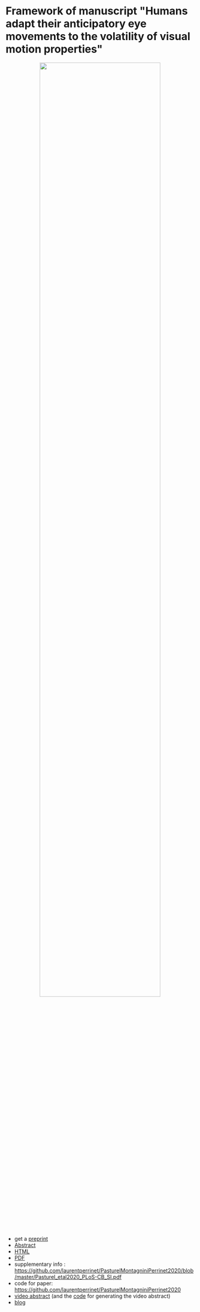 # Framework of manuscript "Humans adapt their anticipatory eye movements to the volatility of visual motion properties"

<p align="center">
  <img width="80%" src="https://raw.githubusercontent.com/chloepasturel/AnticipatorySPEM/master/2020-03_video-abstract/PasturelMontagniniPerrinet2020_video-abstract.gif">
</p>

 * get a [preprint](https://www.biorxiv.org/content/10.1101/784116v1)
 * [Abstract](https://www.biorxiv.org/content/10.1101/784116v2)
 * [HTML](https://www.biorxiv.org/content/10.1101/784116v2)
 * [PDF](https://www.biorxiv.org/content/10.1101/784116v2.full.pdf)
 * supplementary info : https://github.com/laurentperrinet/PasturelMontagniniPerrinet2020/blob/master/Pasturel_etal2020_PLoS-CB_SI.pdf
 * code for paper: https://github.com/laurentperrinet/PasturelMontagniniPerrinet2020
 * [video abstract](https://raw.githubusercontent.com/chloepasturel/AnticipatorySPEM/master/2020-03_video-abstract/PasturelMontagniniPerrinet2020_video-abstract.mp4) (and the [code](https://github.com/chloepasturel/AnticipatorySPEM/blob/master/2020-03_video-abstract/2020-03-24_video-abstract.ipynb) for generating the video abstract)
 * [blog](https://laurentperrinet.github.io/publication/pasturel-montagnini-perrinet-20/)
